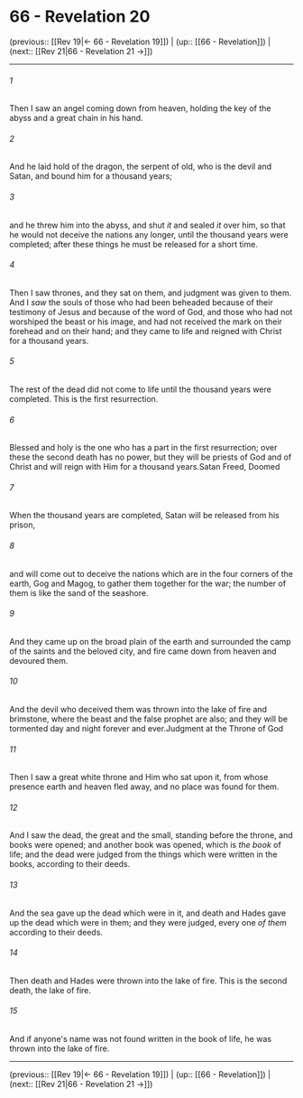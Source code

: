# 66 - Revelation 20

(previous:: [[Rev 19|← 66 - Revelation 19]]) | (up:: [[66 - Revelation]]) | (next:: [[Rev 21|66 - Revelation 21 →]])

***


###### 1 
Then I saw an angel coming down from heaven, holding the key of the abyss and a great chain in his hand. 

###### 2 
And he laid hold of the dragon, the serpent of old, who is the devil and Satan, and bound him for a thousand years; 

###### 3 
and he threw him into the abyss, and shut _it_ and sealed _it_ over him, so that he would not deceive the nations any longer, until the thousand years were completed; after these things he must be released for a short time. 

###### 4 
Then I saw thrones, and they sat on them, and judgment was given to them. And I _saw_ the souls of those who had been beheaded because of their testimony of Jesus and because of the word of God, and those who had not worshiped the beast or his image, and had not received the mark on their forehead and on their hand; and they came to life and reigned with Christ for a thousand years. 

###### 5 
The rest of the dead did not come to life until the thousand years were completed. This is the first resurrection. 

###### 6 
Blessed and holy is the one who has a part in the first resurrection; over these the second death has no power, but they will be priests of God and of Christ and will reign with Him for a thousand years.Satan Freed, Doomed 

###### 7 
When the thousand years are completed, Satan will be released from his prison, 

###### 8 
and will come out to deceive the nations which are in the four corners of the earth, Gog and Magog, to gather them together for the war; the number of them is like the sand of the seashore. 

###### 9 
And they came up on the broad plain of the earth and surrounded the camp of the saints and the beloved city, and fire came down from heaven and devoured them. 

###### 10 
And the devil who deceived them was thrown into the lake of fire and brimstone, where the beast and the false prophet are also; and they will be tormented day and night forever and ever.Judgment at the Throne of God 

###### 11 
Then I saw a great white throne and Him who sat upon it, from whose presence earth and heaven fled away, and no place was found for them. 

###### 12 
And I saw the dead, the great and the small, standing before the throne, and books were opened; and another book was opened, which is _the book_ of life; and the dead were judged from the things which were written in the books, according to their deeds. 

###### 13 
And the sea gave up the dead which were in it, and death and Hades gave up the dead which were in them; and they were judged, every one _of them_ according to their deeds. 

###### 14 
Then death and Hades were thrown into the lake of fire. This is the second death, the lake of fire. 

###### 15 
And if anyone's name was not found written in the book of life, he was thrown into the lake of fire.

***

(previous:: [[Rev 19|← 66 - Revelation 19]]) | (up:: [[66 - Revelation]]) | (next:: [[Rev 21|66 - Revelation 21 →]])
